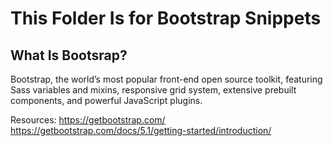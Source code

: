 # This Folder Is for Bootstrap Snippets

## What Is Bootsrap?
Bootstrap, the world’s most popular front-end open source toolkit, featuring Sass variables and mixins, responsive grid system, extensive prebuilt components, and powerful JavaScript plugins.

Resources: 
https://getbootstrap.com/
https://getbootstrap.com/docs/5.1/getting-started/introduction/
